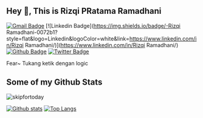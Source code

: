 ## Hey 👋, This is Rizqi PRatama Ramadhani
[![Gmail Badge](https://img.shields.io/badge/-rev4rmy@gmail.com-c14438?style=flat&logo=Gmail&logoColor=white&link=mailto:rev4rmy@gmail.com)](mailto:rev4rmy@gmail.com) 
[![Linkedin Badge](https://img.shields.io/badge/-Rizqi Ramadhani-0072b1?style=flat&logo=Linkedin&logoColor=white&link=https://www.linkedin.com/in/Rizqi Ramadhani/)](https://www.linkedin.com/in/Rizqi Ramadhani/) [![Github Badge](https://img.shields.io/badge/-skipfortoday-grey?style=flat&logo=github&logoColor=white&link=https://github.com/skipfortoday/)](https://www.github.com/skipfortoday/) [![Twitter Badge](https://img.shields.io/badge/-RizqiPratamaRa2-00acee?style=flat&logo=twitter&logoColor=white&link=https://twitter.com/RizqiPratamaRa2/)](https://www.twitter.com/RizqiPratamaRa2/) <p align='left'>Fear~
Tukang ketik dengan logic</p>
## Some of my Github Stats
<p align=left> <img src=https://komarev.com/ghpvc/?username=skipfortoday alt=skipfortoday /> </p>

[![Github stats](https://github-readme-stats.vercel.app/api?username=skipfortoday&show_icons=true&include_all_commits=true)](https://github.com/skipfortoday/github-readme-stats)
[![Top Langs](https://github-readme-stats.vercel.app/api/top-langs/?username=skipfortoday&layout=compact)](https://github.com/skipfortoday/github-readme-stats)


<!--
**skipfortoday/skipfortoday** is a ✨ _special_ ✨ repository because its `README.md` (this file) appears on your GitHub profile.

Here are some ideas to get you started:

- 🔭 I’m currently working on ...
- 🌱 I’m currently learning ...
- 👯 I’m looking to collaborate on ...
- 🤔 I’m looking for help with ...
- 💬 Ask me about ...
- 📫 How to reach me: ...
- 😄 Pronouns: ...
- ⚡ Fun fact: ...
-->
